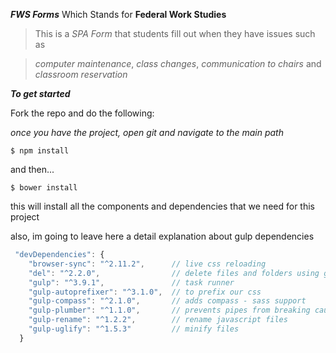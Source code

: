 _**FWS Forms**_ Which Stands for **Federal Work Studies**

>This is a _SPA Form_ that students fill out when they have issues such as 

>_computer maintenance_, _class changes_, _communication to chairs_ and _classroom reservation_


**_To get started_**

Fork the repo and do the following:

_once you have the project, open git and navigate to the main path_ 

``$ npm install``

and then...

``$ bower install``

this will install all the components and dependencies that we need for this project

also, im going to leave here a detail explanation about gulp dependencies

```javascript
 "devDependencies": {
    "browser-sync": "^2.11.2",      // live css reloading
    "del": "^2.2.0",                // delete files and folders using globals
    "gulp": "^3.9.1",               // task runner
    "gulp-autoprefixer": "^3.1.0",  // to prefix our css
    "gulp-compass": "^2.1.0",       // adds compass - sass support
    "gulp-plumber": "^1.1.0",       // prevents pipes from breaking caused by errors from gulp plugins
    "gulp-rename": "^1.2.2",        // rename javascript files
    "gulp-uglify": "^1.5.3"         // minify files
  }
```
